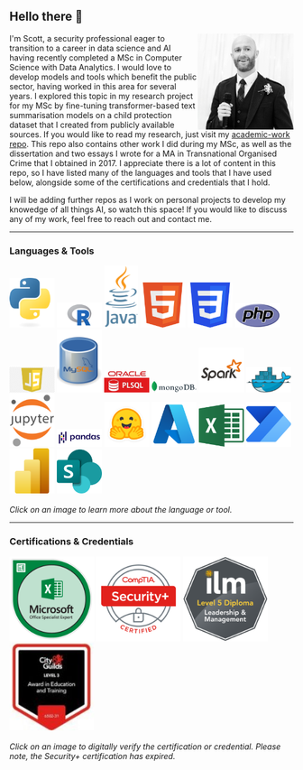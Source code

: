 ## Hello there 👋

<!--- Introduction --->
<div>
  <img align="right" src="https://github.com/sc6156/sc6156/blob/main/Images/profile.jpg" alt="Scott Profile Picture" width="170"/>
  <div align="left">
    <p align="left">I'm Scott, a security professional eager to transition to a career in data science and AI having recently completed a MSc in Computer Science with Data Analytics. I 
      would love to develop models and tools which benefit the public sector, having worked in this area for several years. I explored this topic in my research project for my MSc by 
      fine-tuning transformer-based text summarisation models on a child protection dataset that I created from publicly available sources. If you would like to read my research, just 
      visit my <a href="https://github.com/sc6156/academic-work/tree/main"> academic-work repo</a>. This repo also contains other work I did during my MSc, as well as the 
      dissertation and two essays I wrote for a MA in Transnational Organised Crime that I obtained in 2017. I appreciate there is a lot of content in this repo, so I have listed many of the 
      languages and tools that I have used below, alongside some of the certifications and credentials that I hold.</p> 
  </div>
</div>

<p>I will be adding further repos as I work on personal projects to develop my knowedge of all things AI, so watch this space! If you would like to discuss any of my work, feel free to reach out and contact me.</p>

---
### Languages & Tools
[<img src="https://github.com/sc6156/sc6156/blob/main/Images/python_128.png" width="80" alt="">](https://www.python.org/)
[<img src="https://github.com/sc6156/sc6156/blob/main/Images/r_128.png" width="80" alt="">](https://www.r-project.org/)
[<img src="https://github.com/sc6156/sc6156/blob/main/Images/java_128.png" width="60" alt="">](https://www.java.com/en/)
[<img src="https://github.com/sc6156/sc6156/blob/main/Images/html5_128.png" width="80" alt="">](https://html.spec.whatwg.org/multipage/)
[<img src="https://github.com/sc6156/sc6156/blob/main/Images/css3_128.png" width="80" alt="">](https://www.w3.org/Style/CSS/Overview.en.html)
[<img src="https://github.com/sc6156/sc6156/blob/main/Images/php_128.png" width="80" alt="">](https://www.php.net/)
[<img src="https://github.com/sc6156/sc6156/blob/main/Images/js_128.png" width="80" alt="">](https://www.javascript.com/)
[<img src="https://github.com/sc6156/sc6156/blob/main/Images/mysql_128.png" width="80" alt="">](https://www.mysql.com/)
[<img src="https://github.com/sc6156/sc6156/blob/main/Images/oracle pl_sql_128.jpg" width="80" alt="">](https://www.oracle.com/uk/database/technologies/appdev/plsql.html)
[<img src="https://github.com/sc6156/sc6156/blob/main/Images/MongoDB_128.png" width="80" alt="">](https://www.mongodb.com/)
[<img src="https://github.com/sc6156/sc6156/blob/main/Images/spark_128.png" width="80" alt="">](https://spark.apache.org/)
[<img src="https://github.com/sc6156/sc6156/blob/main/Images/docker_128.png" width="80" alt="">](https://www.docker.com/)
[<img src="https://github.com/sc6156/sc6156/blob/main/Images/jupyter_128.png" width="80" alt="">](https://jupyter.org/)
[<img src="https://github.com/sc6156/sc6156/blob/main/Images/pandas_128.png" width="80" alt="">](https://pandas.pydata.org/)
[<img src="https://github.com/sc6156/sc6156/blob/main/Images/hf_128.png" width="80" alt="">](https://huggingface.co/)
[<img src="https://github.com/sc6156/sc6156/blob/main/Images/azure_128.png" width="80" alt="">](https://azure.microsoft.com/en-gb)
[<img src="https://github.com/sc6156/sc6156/blob/main/Images/excel_128.png" width="80" alt="">](https://www.microsoft.com/en-gb/microsoft-365/excel)
[<img src="https://github.com/sc6156/sc6156/blob/main/Images/power automate_128.png" width="80" alt="">](https://www.microsoft.com/en-gb/power-platform/products/power-automate)
[<img src="https://github.com/sc6156/sc6156/blob/main/Images/powerBI_128.png" width="80" alt="">](https://www.microsoft.com/en-us/power-platform/products/power-bi)
[<img src="https://github.com/sc6156/sc6156/blob/main/Images/sharepoint_128.png" width="80" alt="">](https://www.microsoft.com/en-gb/microsoft-365/sharepoint/collaboration)
<br><br>
*Click on an image to learn more about the language or tool.*

---

### Certifications & Credentials
[<img src="https://github.com/sc6156/sc6156/blob/main/Images/MOS_Excel_Expert_368x368.png" width="150" alt="MS Excel Expert 
  Certification Badge">](https://www.credly.com/badges/2dee7153-2c84-4fff-afc8-5d9a3c898577/public_url)
[<img src="https://github.com/sc6156/sc6156/blob/main/Images/CompTIA_Security_368x368.png" width="150" alt="CompTIA Security Plus Certification Badge">](https://www.credly.com/badges/487530dd-053e-4325-b113-41eab873da25/public_url)
[<img src="https://github.com/sc6156/sc6156/blob/main/Images/ilm_dip_l&m_368x368.png" width="150" alt="ILM Leadership and Management Level 5 Diploma 
  Certification Badge">]()
[<img src="https://github.com/sc6156/sc6156/blob/main/Images/AET_128.jpg" width="150" alt="Level 3 Award in Education and Training 
  Certification Badge">]()
<br><br>
*Click on an image to digitally verify the certification or credential. Please note, the Security+ certification has expired.*

